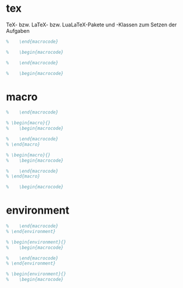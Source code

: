 # tex

TeX- bzw. LaTeX- bzw. LuaLaTeX-Pakete und -Klassen zum Setzen der Aufgaben

```latex
%    \end{macrocode}

%    \begin{macrocode}

%    \end{macrocode}

%    \begin{macrocode}
```

# macro

```latex
%    \end{macrocode}

% \begin{macro}{}
%    \begin{macrocode}

%    \end{macrocode}
% \end{macro}

% \begin{macro}{}
%    \begin{macrocode}

%    \end{macrocode}
% \end{macro}

%    \begin{macrocode}
```

# environment

```latex
%    \end{macrocode}
% \end{environment}

% \begin{environment}{}
%    \begin{macrocode}

%    \end{macrocode}
% \end{environment}

% \begin{environment}{}
%    \begin{macrocode}
```

